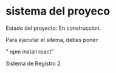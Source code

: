 <h1> sistema del proyeco</h1>

Estado del proyecto: En construccion.

Para ejecutar el sitema, debes poner:

" npm install react"

Sistema de Registro 2
